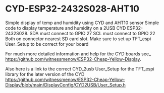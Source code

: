 # CYD-ESP32-2432S028-AHT10
Simple display of temp and humidity using CYD and AHT10 sensor
Simple code to display temperature and humidity on a 2USB CYD ESP32-2432S028.
SDA must connect to GPIO 27
SCL must connect to GPIO 22
Both on connector nearest SD card slot.
Make sure to set up TFT_espi User_Setup to be correct for your board

For much more detailed information and help for the CYD boards see_ https://github.com/witnessmenow/ESP32-Cheap-Yellow-Display.

Also here is a link to the correct CYD_2usb User_Setup for the TFT_espi library for the later version of the CYD https://github.com/witnessmenow/ESP32-Cheap-Yellow-Display/blob/main/DisplayConfig/CYD2USB/User_Setup.h



